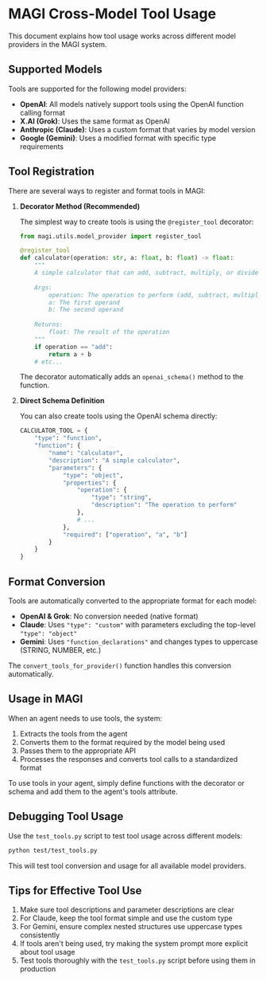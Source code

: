 # MAGI Cross-Model Tool Usage

This document explains how tool usage works across different model providers in the MAGI system.

## Supported Models

Tools are supported for the following model providers:

- **OpenAI**: All models natively support tools using the OpenAI function calling format
- **X.AI (Grok)**: Uses the same format as OpenAI
- **Anthropic (Claude)**: Uses a custom format that varies by model version
- **Google (Gemini)**: Uses a modified format with specific type requirements

## Tool Registration

There are several ways to register and format tools in MAGI:

1. **Decorator Method (Recommended)**

   The simplest way to create tools is using the `@register_tool` decorator:
   
   ```python
   from magi.utils.model_provider import register_tool
   
   @register_tool
   def calculator(operation: str, a: float, b: float) -> float:
       """
       A simple calculator that can add, subtract, multiply, or divide two numbers.
       
       Args:
           operation: The operation to perform (add, subtract, multiply, divide)
           a: The first operand
           b: The second operand
           
       Returns:
           float: The result of the operation
       """
       if operation == "add":
           return a + b
       # etc...
   ```
   
   The decorator automatically adds an `openai_schema()` method to the function.

2. **Direct Schema Definition**

   You can also create tools using the OpenAI schema directly:
   
   ```python
   CALCULATOR_TOOL = {
       "type": "function",
       "function": {
           "name": "calculator",
           "description": "A simple calculator",
           "parameters": {
               "type": "object",
               "properties": {
                   "operation": {
                       "type": "string",
                       "description": "The operation to perform"
                   },
                   # ...
               },
               "required": ["operation", "a", "b"]
           }
       }
   }
   ```

## Format Conversion

Tools are automatically converted to the appropriate format for each model:

- **OpenAI & Grok**: No conversion needed (native format)
- **Claude**: Uses `"type": "custom"` with parameters excluding the top-level `"type": "object"`
- **Gemini**: Uses `"function_declarations"` and changes types to uppercase (STRING, NUMBER, etc.)

The `convert_tools_for_provider()` function handles this conversion automatically.

## Usage in MAGI

When an agent needs to use tools, the system:

1. Extracts the tools from the agent
2. Converts them to the format required by the model being used
3. Passes them to the appropriate API
4. Processes the responses and converts tool calls to a standardized format

To use tools in your agent, simply define functions with the decorator or schema and add them to the agent's tools attribute.

## Debugging Tool Usage

Use the `test_tools.py` script to test tool usage across different models:

```bash
python test/test_tools.py
```

This will test tool conversion and usage for all available model providers.

## Tips for Effective Tool Use

1. Make sure tool descriptions and parameter descriptions are clear
2. For Claude, keep the tool format simple and use the custom type
3. For Gemini, ensure complex nested structures use uppercase types consistently
4. If tools aren't being used, try making the system prompt more explicit about tool usage
5. Test tools thoroughly with the `test_tools.py` script before using them in production